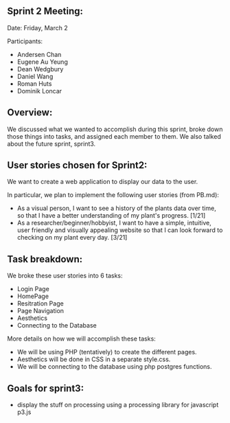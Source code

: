 ## Sprint 2 Meeting:

Date: Friday, March 2

Participants:

  - Andersen Chan
  - Eugene Au Yeung
  - Dean Wedgbury
  - Daniel Wang
  - Roman Huts
  - Dominik Loncar

 ## Overview:

We discussed what we wanted to accomplish during this sprint, broke down those things into tasks, and assigned each member to them. We also talked about the future sprint, sprint3.

## User stories chosen for Sprint2:

We want to create a web application to display our data to the user.

In particular, we plan to implement the following user stories (from PB.md):

- As a visual person, I want to see a history of the plants data over time, so that I have a better understanding of my plant's progress. [1/21]
- As a researcher/beginner/hobbyist, I want to have a simple, intuitive, user friendly and visually appealing website so that I can look forward to checking on my plant every day. [3/21]

## Task breakdown:

We broke these user stories into 6 tasks:

- Login Page
- HomePage
- Resitration Page
- Page Navigation
- Aesthetics
- Connecting to the Database

More details on how we will accomplish these tasks:

- We will be using PHP (tentatively) to create the different pages.
- Aesthetics will be done in CSS in a separate style.css.
- We will be connecting to the database using php postgres functions.


## Goals for sprint3:

- display the stuff on processing using a processing library for javascript p3.js
